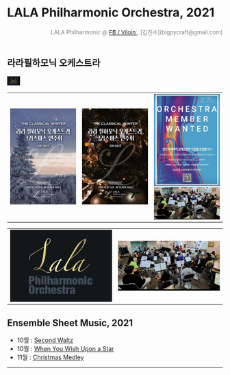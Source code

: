 
# LALA Philharmonic Orchestra, 2021

<div align='right'><font size=2 color='gray'>LALA Philharmonic  @ <font color='blue'><a href='https://www.facebook.com/jskim.kr'>FB / Viloin </a></font>, [김진수](bigpycraft@gmail.com)</font></div>
<br>

## 라라필하모닉 오케스트라
<img src="./images/img_main_front.png" width='30px'>
<table border=0>
  <tr>
    <td width='30%'>
      <img src="./images/poster/포스터_20211218_1.jpg" width='300px'>
    </td>
    <td width='30%'>
      <img src="./images/poster/포스터_20211218_2.jpg" width='300px'>
    </td>
    <td width='30%'>
      <img src="./images/mem_wanted.jpg"  width='200px'></br>
      <img src="./images/mem_practice_01.jpg"  width='200px'>
    </td>
  </tr>
</table>

<table border=0>
  <tr>
    <td width='50%'>
      <img src="./images/img_main_front.png">
    </td>
    <td width='50%'>
      <img src="./images/mem_practice_01.jpg">
    </td>
  </tr>
</table>


## Ensemble Sheet Music, 2021
- 10월 : [Second Waltz ][Msheet-10-1]
- 10월 : [When You Wish Upon a Star ][Msheet-10-2]
- 11월 : [Christmas Medley ][Msheet-11-1]

<hr>

[Msheet-10-1]: ./sheet_music/10_second_waltz                            "Go Msheet-10-1"
[Msheet-10-2]: ./sheet_music/10_when_you_wish_upon_a_star        "Go Msheet-10-2"
[Msheet-11-1]: ./sheet_music/11_christmas_medley                       "Go Msheet-11-1"

